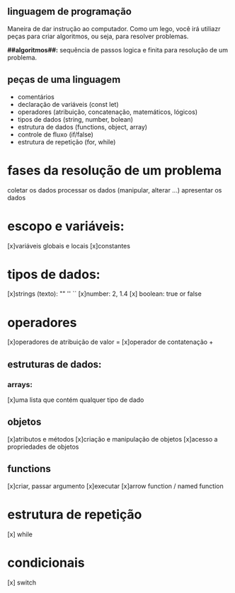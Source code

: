 ## linguagem de programação

Maneira de dar instrução ao computador.
Como um lego, você irá utiliazr peças para criar algoritmos, ou seja, para resolver problemas.

**##algoritmos##:** sequência de passos logica e finita para resolução de  um problema.

## peças de uma linguagem 

- comentários 
- declaração de variáveis (const let)
- operadores (atribuição, concatenação, matemáticos, lógicos)
- tipos de dados (string, number, bolean)
- estrutura de dados (functions, object, array)
- controle de fluxo (if/false)
- estrutura de repetição (for, while)

# fases da resolução de um problema

coletar os dados
processar os dados (manipular, alterar ...)
apresentar os dados

# escopo e variáveis:

[x]variáveis globais e locais
[x]constantes

# tipos de dados:

[x]strings (texto): "" '' ``
[x]number: 2, 1.4
[x] boolean: true or false

# operadores

[x]operadores de atribuição de valor  =
[x]operador de contatenação +

## estruturas de dados:

### arrays:

[x]uma lista que contém qualquer tipo de dado

## objetos

[x]atributos e métodos
[x]criação e manipulação de objetos
[x]acesso a propriedades de objetos

## functions 
[x]criar, passar argumento
[x]executar
[x]arrow function / named function

# estrutura de repetição

[x] while

# condicionais

[x] switch
